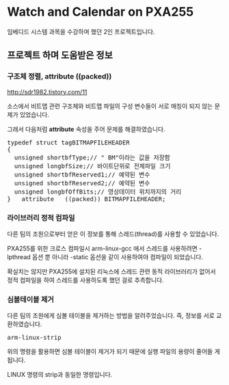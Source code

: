 # Watch and Calendar on PXA255 
임베디드 시스템 과목을 수강하며 했던 2인 프로젝트입니다.
## 프로젝트 하며 도움받은 정보
### 구조체 정렬, __attribute__ ((packed))
http://sdr1982.tistory.com/11

소스에서 비트맵 관련 구조체와 비트맵 파일의 구성 변수들이 서로 매칭이 되지 않는 문제가 있었습니다.

그래서 다음처럼 __attribute__ 속성을 주어 문제를 해결하였습니다.

<pre>
typedef struct tagBITMAPFILEHEADER
{
  unsigned shortbfType;// " BM"이라는 값을 저장함
  unsigned longbfSize;// 바이트단위로 전체파일 크기
  unsigned shortbfReserved1;// 예약된 변수
  unsigned shortbfReserved2;// 예약된 변수
  unsigned longbfOffBits;// 영상데이터 위치까지의 거리
} __attribute__ ((packed)) BITMAPFILEHEADER;
</pre>

### 라이브러리 정적 컴파일

다른 팀의 조원으로부터 얻은 이 정보를 통해 스레드(thread)를 사용할 수 있었습니다.

PXA255를 위한 크로스 컴파일시 arm-linux-gcc 에서 스레드를 사용하려면 
-lpthread 옵션 뿐 아니라 -static 옵션을 같이 사용하여야 컴파일이 되었습니다.

확실치는 않지만 PXA255에 설치된 리눅스에 스레드 관련 동적 라이브러리가 없어서 
정적 컴파일을 하여 스레드를 사용하도록 했던 걸로 추측합니다.

### 심볼테이블 제거

다른 팀의 조원에게 심볼 테이블을 제거하는 방법을 알려주었습니다. 즉, 정보를 서로 교환하였습니다.

<pre>
arm-linux-strip
</pre>

위의 명령을 활용하면 심볼 테이블이 제거가 되기 때문에 실행 파일의 용량이 줄어들 게 됩니다.

LINUX 명령의 strip과 동일한 명령입니다.

